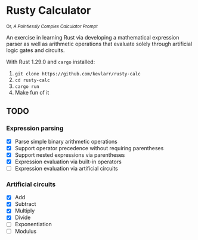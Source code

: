 # Rusty Calculator

<sub>Or, *A Pointlessly Complex Calculator Prompt*</sub>

An exercise in learning Rust via developing a mathematical expression parser as well as
arithmetic operations that evaluate solely through artificial logic gates and circuits.

With Rust 1.29.0 and `cargo` installed:

1. `git clone https://github.com/kevlarr/rusty-calc`
2. `cd rusty-calc`
3. `cargo run`
4. Make fun of it

## TODO

### Expression parsing

- [x] Parse simple binary arithmetic operations
- [x] Support operator precedence without requiring parentheses
- [x] Support nested expressions via parentheses
- [x] Expression evaluation via built-in operators
- [ ] Expression evaluation via artificial circuits

### Artificial circuits
- [x] Add
- [x] Subtract
- [x] Multiply
- [x] Divide
- [ ] Exponentiation
- [ ] Modulus
